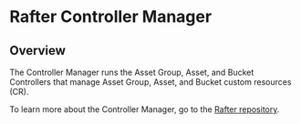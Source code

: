 # Rafter Controller Manager

## Overview

The Controller Manager runs the Asset Group, Asset, and Bucket Controllers that manage Asset Group, Asset, and Bucket custom resources (CR).

To learn more about the Controller Manager, go to the [Rafter repository](https://github.com/kyma-project/rafter/tree/master/cmd/manager).
